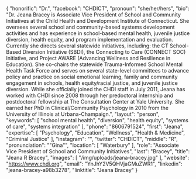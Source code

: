 {
  "honorific": "Dr.",
  "facebook": "CHDICT",
  "pronoun": "she/her/hers",
  "bio": "Dr. Jeana Bracey is Associate Vice President of School and Community Initiatives at the Child Health and Development Institute of Connecticut. She oversees several school and community-based systems development activities and has experience in school-based mental health, juvenile justice diversion, health equity, and program implementation and evaluation. Currently she directs several statewide initiatives, including: the CT School-Based Diversion Initiative (SBDI), the Connecting to Care (CONNECT SOC) Initiative, and Project AWARE (Advancing Wellness and Resilience in Education). She co-chairs the statewide Trauma-Informed School Mental Health Task Force and serves on several state-level committees to advance policy and practice on social emotional learning, family and community engagement in schools, health equity/racial justice, and juvenile justice diversion. While she officially joined the CHDI staff in July 2011, Jeana has worked with CHDI since 2008 through her predoctoral internship and postdoctoral fellowship at The Consultation Center at Yale University. She earned her PhD in Clinical/Community Psychology in 2010 from the University of Illinois at Urbana-Champaign.",
  "layout": "person",
  "keywords": [
    "school mental health",
    "diversion",
    "health equity",
    "systems of care",
    "systems integration"
  ],
  "phone": "8606791524",
  "first": "Jeana",
  "expertise": [
    "Psychology",
    "Education",
    "Wellness",
    "Health & Medicine",
    "Criminal Justice"
  ],
  "instagram": "",
  "twitter": "CHDICT",
  "middle": "R",
  "pronunciation": "\"Gina\"",
  "location": [
    "Waterbury"
  ],
  "role": "Associate Vice President of School and Community Initiatives",
  "last": "Bracey",
  "title": "Jeana R Bracey",
  "images": [
    "/img/uploads/jeana-bracey.jpg"
  ],
  "website": "https://www.chdi.org",
  "email": "YnJhY2V5QHVjaGMuZWR1",
  "linkedin": "jeana-bracey-a98b3278",
  "linktitle": "Jeana Bracey"
}